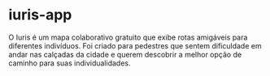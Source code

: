 # iuris-app
O Iuris é um mapa colaborativo gratuito que exibe rotas amigáveis para diferentes indivíduos. Foi criado para pedestres que sentem dificuldade em andar nas calçadas da cidade e querem descobrir a melhor opção de caminho para suas individualidades.

